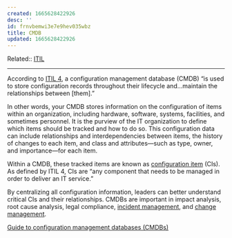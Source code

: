 ```yaml
---
created: 1665628422926
desc: ''
id: frnvbemwi3e7e9hev035wbz
title: CMDB
updated: 1665628422926
---
```

   
Related::  [ITIL](../devlog/ITIL.md)   
   
   
---   
   
According to [ITIL 4](https://www.atlassian.com/itsm/itil), a configuration management database (CMDB) “is used to store configuration records throughout their lifecycle and...maintain the relationships between [them].”   
   
In other words, your CMDB stores information on the configuration of items within an organization, including hardware, software, systems, facilities, and sometimes personnel. It is the purview of the IT organization to define which items should be tracked and how to do so. This configuration data can include relationships and interdependencies between items, the history of changes to each item, and class and attributes—such as type, owner, and importance—for each item.   
   
Within a CMDB, these tracked items are known as [configuration item](../devlog/Configuration%20Item.md) (CIs). As defined by ITIL 4, CIs are “any component that needs to be managed in order to deliver an IT service.”   
   
By centralizing all configuration information, leaders can better understand critical CIs and their relationships. CMDBs are important in impact analysis, root cause analysis, legal compliance, [incident management](https://www.atlassian.com/itsm/incident-management), and [change management](https://www.atlassian.com/itsm/change-management).   
   
[Guide to configuration management databases (CMDBs)](https://www.atlassian.com/itsm/it-asset-management/cmdb)